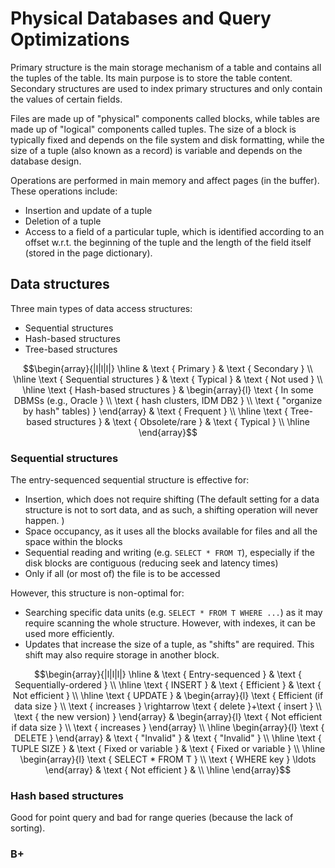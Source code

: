 # Physical Databases and Query Optimizations

Primary structure is the main storage mechanism of a table and contains all the tuples of the table. Its main purpose is to store the table content. Secondary structures are used to index primary structures and only contain the values of certain fields.

Files are made up of "physical" components called blocks, while tables are made up of "logical" components called tuples. The size of a block is typically fixed and depends on the file system and disk formatting, while the size of a tuple (also known as a record) is variable and depends on the database design.

Operations are performed in main memory and affect pages (in the buffer). These operations include:

- Insertion and update of a tuple
- Deletion of a tuple
- Access to a field of a particular tuple, which is identified according to an offset w.r.t. the beginning of the tuple and the length of the field itself (stored in the page dictionary). 

## Data structures

Three main types of data access structures:
- Sequential structures
- Hash-based structures
- Tree-based structures

$$\begin{array}{|l|l|l|}
\hline & \text { Primary } & \text { Secondary } \\
\hline \text { Sequential structures } & \text { Typical } & \text { Not used } \\
\hline \text { Hash-based structures } & \begin{array}{l}
\text { In some DBMSs (e.g., Oracle } \\
\text { hash clusters, IDM DB2 } \\
\text { "organize by hash" tables) }
\end{array} & \text { Frequent } \\
\hline \text { Tree-based structures } & \text { Obsolete/rare } & \text { Typical } \\
\hline
\end{array}$$

### Sequential structures

The entry-sequenced sequential structure is effective for:

- Insertion, which does not require shifting (The default setting for a data structure is not to sort data, and as such, a shifting operation will never happen. )
- Space occupancy, as it uses all the blocks available for files and all the space within the blocks
- Sequential reading and writing (e.g. `SELECT * FROM T`), especially if the disk blocks are contiguous (reducing seek and latency times)
- Only if all (or most of) the file is to be accessed

However, this structure is non-optimal for:

- Searching specific data units (e.g. `SELECT * FROM T WHERE ...`) as it may require scanning the whole structure. However, with indexes, it can be used more efficiently.
- Updates that increase the size of a tuple, as "shifts" are required. This shift may also require storage in another block.

$$\begin{array}{|l|l|l|}
\hline & \text { Entry-sequenced } & \text { Sequentially-ordered } \\
\hline \text { INSERT } & \text { Efficient } & \text { Not efficient } \\
\hline \text { UPDATE } & \begin{array}{l}
\text { Efficient (if data size } \\
\text { increases } \rightarrow \text { delete }+\text { insert } \\
\text { the new version) }
\end{array} & \begin{array}{l}
\text { Not efficient if data size } \\
\text { increases }
\end{array} \\
\hline \begin{array}{l}
\text { DELETE }
\end{array} & \text { "Invalid" } & \text { "Invalid" } \\
\hline \text { TUPLE SIZE } & \text { Fixed or variable } & \text { Fixed or variable } \\
\hline \begin{array}{l}
\text { SELECT * FROM T } \\
\text { WHERE key } \ldots
\end{array} & \text { Not efficient } & \\
\hline
\end{array}$$


### Hash based structures

Good for point query and bad for range queries (because the lack of sorting). 


### B+ 




